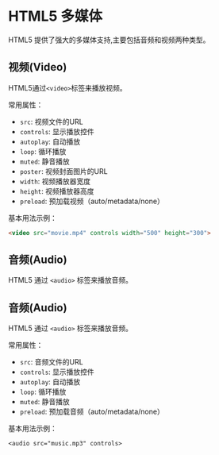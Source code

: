 # HTML5 多媒体

HTML5 提供了强大的多媒体支持,主要包括音频和视频两种类型。

## 视频(Video)
HTML5通过`<video>`标签来播放视频。

常用属性：
- `src`: 视频文件的URL
- `controls`: 显示播放控件
- `autoplay`: 自动播放
- `loop`: 循环播放
- `muted`: 静音播放
- `poster`: 视频封面图片的URL
- `width`: 视频播放器宽度
- `height`: 视频播放器高度
- `preload`: 预加载视频（auto/metadata/none）

基本用法示例：
```html
<video src="movie.mp4" controls width="500" height="300">
```

## 音频(Audio)
HTML5 通过 `<audio>` 标签来播放音频。

## 音频(Audio)
HTML5 通过 `<audio>` 标签来播放音频。

常用属性：
- `src`: 音频文件的URL
- `controls`: 显示播放控件
- `autoplay`: 自动播放
- `loop`: 循环播放
- `muted`: 静音播放
- `preload`: 预加载音频（auto/metadata/none）

基本用法示例：
```
<audio src="music.mp3" controls>
```

